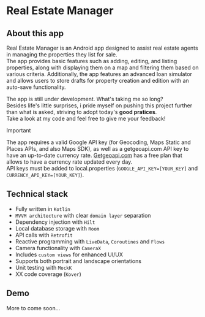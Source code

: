 # Real Estate Manager

## About this app
Real Estate Manager is an Android app designed to assist real estate agents in managing the properties they list for sale.\
The app provides basic features such as adding, editing, and listing properties, along with displaying them on a map and filtering them based on various criteria. Additionally, the app features an advanced loan simulator and allows users to store drafts for property creation and edition with an auto-save functionality.

The app is still under development. What's taking me so long?\
Besides life's little surprises, i pride myself on pushing this project further than what is asked, striving to adopt today's **good pratices**.\
Take a look at my code and feel free to give me your feedback!


>[!IMPORTANT]
>The app requires a valid Google API key (for Geocoding, Maps Static and Places APIs, and also Maps SDK), as well as a getgeoapi.com API key to have an up-to-date currency rate.
>[Getgeoapi.com](https://getgeoapi.com/) has a free plan that allows to have a currency rate updated every day.\
>API keys must be added to local.properties (`GOOGLE_API_KEY=[YOUR_KEY]` and `CURRENCY_API_KEY=[YOUR_KEY]`).

## Technical stack
* Fully written in `Kotlin`
* `MVVM architecture` with clear `domain layer` separation
* Dependency injection with `Hilt`
* Local database storage with `Room`
* API calls with `Retrofit`
* Reactive programming with `LiveData`, `Coroutines` and `Flows`
* Camera functionality with `CameraX`
* Includes `custom views` for enhanced UI/UX
* Supports both portrait and landscape orientations
* Unit testing with `MockK`
* XX code coverage (`Kover`)

## Demo
More to come soon...
